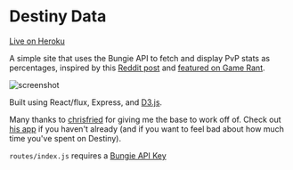 # Destiny Data

[Live on Heroku](https://destiny-data.herokuapp.com/)

A simple site that uses the Bungie API to fetch and display PvP stats as percentages, inspired by this [Reddit post](https://www.reddit.com/r/CruciblePlaybook/comments/4rp01r/ideal_breakdown_of_kill_types/) and [featured on Game Rant](http://gamerant.com/destiny-pvp-stat-site-311/).

![screenshot](./public/images/chart_shot.png)

Built using React/flux, Express, and [D3.js](https://d3js.org/).

Many thanks to [chrisfried](https://github.com/chrisfried/secret-scrubland) for giving me the base to work off of. Check out [his app](https://secret-scrubland-31430.herokuapp.com/) if you haven't already (and if you want to feel bad about how much time you've spent on Destiny).

`routes/index.js` requires a [Bungie API Key](https://www.bungie.net/en/User/API)
